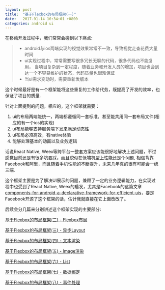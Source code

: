 ```yaml
---
layout: post
title:  "基于Flexbox的布局框架(一)"
date:   2017-01-14 10:34:01 +0800
categories: android ui
---
```

在移动开发过程中，我们常常会碰到以下痛点:

>* android与ios两端实现的视觉效果常常不一致，导致视觉走查花费大量时间
>* ui实现过程中，常常需要写很多冗长无聊的代码，很多代码也不能复用，
当项目复杂到一定程度，随着业务和开发人员的增加，项目也会到达一个不容易维护的状态，代码质量也很难保证
>* 当ui需求变动时，需要重新发版本

这个时候最好是有一个框架能将这些重复的工作给代劳，既提高了开发的效率，也保证了项目的质量.

针对上面提到的问题，相应的，这个框架就需要：
1. ui的布局两端能统一，两端都遵循同一套标准，甚至能共用同一套布局文件(相应的有一个ios的实现)
2. ui布局能够支持服务端下发来满足动态性
3. ui布局必须高效，有native体验
4. 能够处理基本的动画以及业务逻辑

话说React Native, Weex等跨平台一整套方案应该能很好地解决上述问题，不过感觉目前还是有很多坑要踩，而且貌似在低端机型上性能还是个问题,
相信背靠Facebook和阿里，而且随着手机性能的不断提升，未来几年真的很有可能会一统三端.

这个框架主要是为了解决UI展示的问题，兼顾了一定的业务逻辑能力，在实现过程中也受到了React Native, Weex的启发，尤其是Facebook的这篇文章[components-for-android-a-declarative-framework-for-efficient-uis][components for android]，要是Facebook开源了这个框架的话，估计我就直接在它上面改改了。

后续会分几篇来分别讲述这个框架实现的主要部分:

[基于Flexbox的布局框架(二) - Flexbox布局][part2]

[基于Flexbox的布局框架(三) - 异步Layout][part3]

[基于Flexbox的布局框架(四) - 文本渲染][part4]

[基于Flexbox的布局框架(五) - Image渲染][part5]

[基于Flexbox的布局框架(六) - List][part6]

[基于Flexbox的布局框架(七) - 数据绑定][part7]

[基于Flexbox的布局框架(八) - 事件处理][part8]


[part2]:http://jekyllrb.com/docs/home
[part3]:http://jekyllrb.com/docs/home
[part4]:http://jekyllrb.com/docs/home
[part5]:http://jekyllrb.com/docs/home
[part6]:http://jekyllrb.com/docs/home
[part7]:http://jekyllrb.com/docs/home
[part8]:http://jekyllrb.com/docs/home
[components for android]:https://code.facebook.com/posts/531104390396423/components-for-android-a-declarative-framework-for-efficient-uis/
